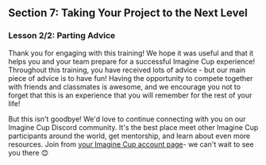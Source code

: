 ## Section 7: Taking Your Project to the Next Level
### Lesson 2/2: Parting Advice

Thank you for engaging with this training! We hope it was useful and that it helps you and your team prepare for a successful Imagine Cup experience! Throughout this training, you have received lots of advice - but our main piece of advice is to have fun! Having the opportunity to compete together with friends and classmates is awesome, and we encourage you not to forget that this is an experience that you will remember for the rest of your life!

But this isn't goodbye! We'd love to continue connecting with you on our Imagine Cup Discord community. It's the best place meet other Imagine Cup participants around the world, get mentorship, and learn about even more resources. Join from [your Imagine Cup account page](https://imaginecup.microsoft.com/account)- we can't wait to see you there 😊




